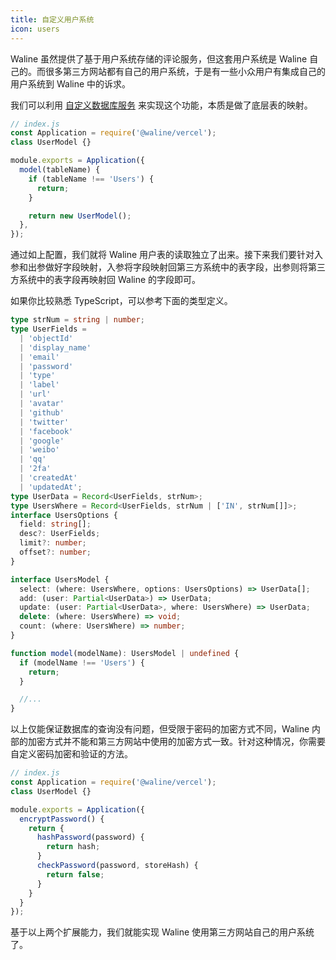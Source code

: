 ```yaml
---
title: 自定义用户系统
icon: users
---
```


Waline 虽然提供了基于用户系统存储的评论服务，但这套用户系统是 Waline 自己的。而很多第三方网站都有自己的用户系统，于是有一些小众用户有集成自己的用户系统到 Waline 中的诉求。

我们可以利用 [自定义数据库服务](./database.md) 来实现这个功能，本质是做了底层表的映射。

```js
// index.js
const Application = require('@waline/vercel');
class UserModel {}

module.exports = Application({
  model(tableName) {
    if (tableName !== 'Users') {
      return;
    }

    return new UserModel();
  },
});
```

通过如上配置，我们就将 Waline 用户表的读取独立了出来。接下来我们要针对入参和出参做好字段映射，入参将字段映射回第三方系统中的表字段，出参则将第三方系统中的表字段再映射回 Waline 的字段即可。

如果你比较熟悉 TypeScript，可以参考下面的类型定义。

```typescript
type strNum = string | number;
type UserFields =
  | 'objectId'
  | 'display_name'
  | 'email'
  | 'password'
  | 'type'
  | 'label'
  | 'url'
  | 'avatar'
  | 'github'
  | 'twitter'
  | 'facebook'
  | 'google'
  | 'weibo'
  | 'qq'
  | '2fa'
  | 'createdAt'
  | 'updatedAt';
type UserData = Record<UserFields, strNum>;
type UsersWhere = Record<UserFields, strNum | ['IN', strNum[]]>;
interface UsersOptions {
  field: string[];
  desc?: UserFields;
  limit?: number;
  offset?: number;
}

interface UsersModel {
  select: (where: UsersWhere, options: UsersOptions) => UserData[];
  add: (user: Partial<UserData>) => UserData;
  update: (user: Partial<UserData>, where: UsersWhere) => UserData;
  delete: (where: UsersWhere) => void;
  count: (where: UsersWhere) => number;
}

function model(modelName): UsersModel | undefined {
  if (modelName !== 'Users') {
    return;
  }

  //...
}
```

以上仅能保证数据库的查询没有问题，但受限于密码的加密方式不同，Waline 内部的加密方式并不能和第三方网站中使用的加密方式一致。针对这种情况，你需要自定义密码加密和验证的方法。

```js
// index.js
const Application = require('@waline/vercel');
class UserModel {}

module.exports = Application({
  encryptPassword() {
    return {
      hashPassword(password) {
        return hash;
      }
      checkPassword(password, storeHash) {
        return false;
      }
    }
  }
});
```

基于以上两个扩展能力，我们就能实现 Waline 使用第三方网站自己的用户系统了。
